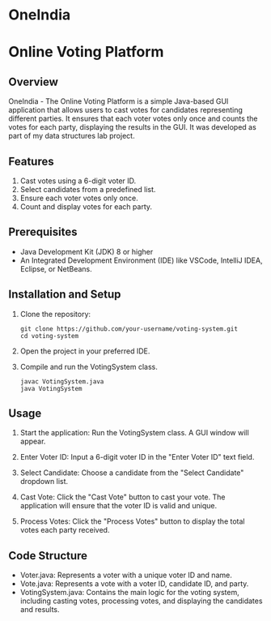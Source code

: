# OneIndia
# Online Voting Platform

## Overview
OneIndia - The Online Voting Platform is a simple Java-based GUI application that allows users to cast votes for candidates representing different parties. It ensures that each voter votes only once and counts the votes for each party, displaying the results in the GUI. It was developed as part of my data structures lab project.

## Features
1. Cast votes using a 6-digit voter ID.
2. Select candidates from a predefined list.
3. Ensure each voter votes only once.
4. Count and display votes for each party.

## Prerequisites
* Java Development Kit (JDK) 8 or higher
* An Integrated Development Environment (IDE) like VSCode, IntelliJ IDEA, Eclipse, or NetBeans.

## Installation and Setup
1. Clone the repository:
    ```
    git clone https://github.com/your-username/voting-system.git
    cd voting-system

   ```

2. Open the project in your preferred IDE.
3. Compile and run the VotingSystem class.
    ```
    javac VotingSystem.java
    java VotingSystem

   ```

## Usage
1. Start the application: Run the VotingSystem class. A GUI window will appear.

2. Enter Voter ID: Input a 6-digit voter ID in the "Enter Voter ID" text field.

3. Select Candidate: Choose a candidate from the "Select Candidate" dropdown list.

4. Cast Vote: Click the "Cast Vote" button to cast your vote. The application will ensure that the voter ID is valid and unique.

5. Process Votes: Click the "Process Votes" button to display the total votes each party received.

## Code Structure
* Voter.java: Represents a voter with a unique voter ID and name.
* Vote.java: Represents a vote with a voter ID, candidate ID, and party.
* VotingSystem.java: Contains the main logic for the voting system, including casting votes, processing votes, and displaying the candidates and results.
   


